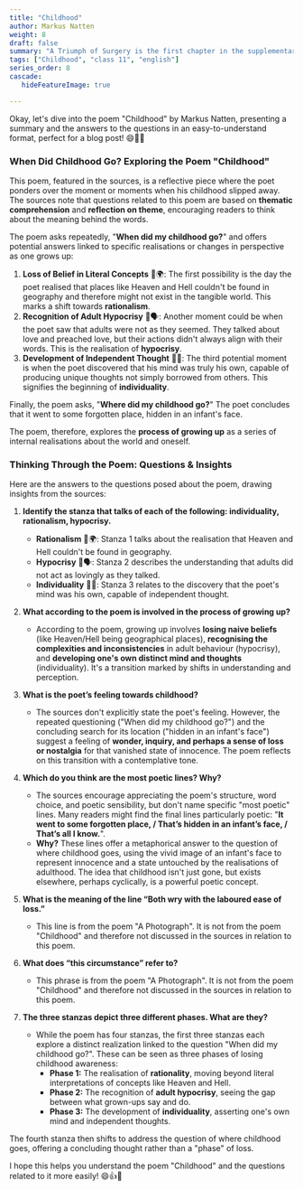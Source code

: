 ```yaml
---
title: "Childhood"
author: Markus Natten
weight: 8
draft: false
summary: "A Triumph of Surgery is the first chapter in the supplementary reader Footprints without Feet. Written by James Herriot, the story concerns a small dog named ..."
tags: ["Childhood", "class 11", "english"]
series_order: 8
cascade:
   hideFeatureImage: true

---
```


Okay, let's dive into the poem "Childhood" by Markus Natten, presenting a summary and the answers to the questions in an easy-to-understand format, perfect for a blog post! 😄📖👶

### When Did Childhood Go? Exploring the Poem "Childhood"

This poem, featured in the sources, is a reflective piece where the poet ponders over the moment or moments when his childhood slipped away. The sources note that questions related to this poem are based on **thematic comprehension** and **reflection on theme**, encouraging readers to think about the meaning behind the words.

The poem asks repeatedly, "**When did my childhood go?**" and offers potential answers linked to specific realisations or changes in perspective as one grows up:

1.  **Loss of Belief in Literal Concepts** 🤔🌍: The first possibility is the day the poet realised that places like Heaven and Hell couldn't be found in geography and therefore might not exist in the tangible world. This marks a shift towards **rationalism**.
2.  **Recognition of Adult Hypocrisy** 🤥🗣️: Another moment could be when the poet saw that adults were not as they seemed. They talked about love and preached love, but their actions didn't always align with their words. This is the realisation of **hypocrisy**.
3.  **Development of Independent Thought** 🧠💡: The third potential moment is when the poet discovered that his mind was truly his own, capable of producing unique thoughts not simply borrowed from others. This signifies the beginning of **individuality**.

Finally, the poem asks, "**Where did my childhood go?**" The poet concludes that it went to some forgotten place, hidden in an infant's face.

The poem, therefore, explores the **process of growing up** as a series of internal realisations about the world and oneself.

### Thinking Through the Poem: Questions & Insights

Here are the answers to the questions posed about the poem, drawing insights from the sources:

1.  **Identify the stanza that talks of each of the following: individuality, rationalism, hypocrisy.**
    *   **Rationalism** 🤔🌍: Stanza 1 talks about the realisation that Heaven and Hell couldn't be found in geography.
    *   **Hypocrisy** 🤥🗣️: Stanza 2 describes the understanding that adults did not act as lovingly as they talked.
    *   **Individuality** 🧠💡: Stanza 3 relates to the discovery that the poet's mind was his own, capable of independent thought.

2.  **What according to the poem is involved in the process of growing up?**
    *   According to the poem, growing up involves **losing naive beliefs** (like Heaven/Hell being geographical places), **recognising the complexities and inconsistencies** in adult behaviour (hypocrisy), and **developing one's own distinct mind and thoughts** (individuality). It's a transition marked by shifts in understanding and perception.

3.  **What is the poet’s feeling towards childhood?**
    *   The sources don't explicitly state the poet's feeling. However, the repeated questioning ("When did my childhood go?") and the concluding search for its location ("hidden in an infant's face") suggest a feeling of **wonder, inquiry, and perhaps a sense of loss or nostalgia** for that vanished state of innocence. The poem reflects on this transition with a contemplative tone.

4.  **Which do you think are the most poetic lines? Why?**
    *   The sources encourage appreciating the poem's structure, word choice, and poetic sensibility, but don't name specific "most poetic" lines. Many readers might find the final lines particularly poetic: "**It went to some forgotten place, / That’s hidden in an infant’s face, / That’s all I know.**".
    *   **Why?** These lines offer a metaphorical answer to the question of where childhood goes, using the vivid image of an infant's face to represent innocence and a state untouched by the realisations of adulthood. The idea that childhood isn't just gone, but exists elsewhere, perhaps cyclically, is a powerful poetic concept.

5.  **What is the meaning of the line “Both wry with the laboured ease of loss.”**
    *   This line is from the poem "A Photograph". It is not from the poem "Childhood" and therefore not discussed in the sources in relation to this poem.

6.  **What does “this circumstance” refer to?**
    *   This phrase is from the poem "A Photograph". It is not from the poem "Childhood" and therefore not discussed in the sources in relation to this poem.

7.  **The three stanzas depict three different phases. What are they?**
    *   While the poem has four stanzas, the first three stanzas each explore a distinct realization linked to the question "When did my childhood go?". These can be seen as three phases of losing childhood awareness:
        *   **Phase 1:** The realisation of **rationality**, moving beyond literal interpretations of concepts like Heaven and Hell.
        *   **Phase 2:** The recognition of **adult hypocrisy**, seeing the gap between what grown-ups say and do.
        *   **Phase 3:** The development of **individuality**, asserting one's own mind and independent thoughts.

The fourth stanza then shifts to address the question of where childhood goes, offering a concluding thought rather than a "phase" of loss.

I hope this helps you understand the poem "Childhood" and the questions related to it more easily! 😄👍📝